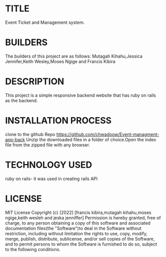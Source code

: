 # TITLE
Event Ticket and Management system.

# BUILDERS
The builders of this project are as follows: Mutagah Kihahu,Jessica Jennifer,Keith Wesley,Moses Ngige and Francis Kibira

# DESCRIPTION

This project is a simple responsive backend website that has ruby on rails as the backend.

# INSTALLATION PROCESS
clone to the github Repo https://github.com/chwadoow/Event-managment-app-back Unzip the downloaded files in a folder of choice.Open the index file from the zipped file with any browser.

# TECHNOLOGY USED
ruby on rails- it was used in creating rails API


# LICENSE
 MIT License Copyright (c) [2022] [francis kibira,mutagah kihahu,moses ngige,keith wesleh and jeska jenniffer] Permission is hereby granted, free of charge, to any person obtaining a copy of this software and associated documentation files(the "Software")to deal in the Software without restriction, including without limitation the rights to use, copy, modify, merge, publish, distribute, sublicense, and/or sell copies of the Software, and to permit persons to whom the Software is furnished to do so, subject to the following conditions.






